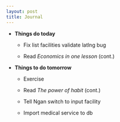 ```yaml
---
layout: post
title: Journal
---
```


* **Things do today**

  * Fix list facilities validate latlng bug

  * Read *Economics in one lesson* (cont.)

* **Things to do tomorrow**

  * Exercise

  * Read *The power of habit* (cont.)

  * Tell Ngan switch to input facility

  * Import medical service to db
